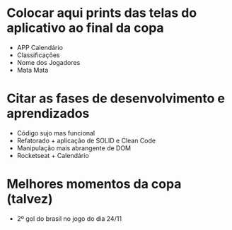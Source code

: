 # Colocar aqui prints das telas do aplicativo ao final da copa

-   APP Calendário
-   Classificações
-   Nome dos Jogadores
-   Mata Mata

# Citar as fases de desenvolvimento e aprendizados

-   Código sujo mas funcional
-   Refatorado + aplicação de SOLID e Clean Code
-   Manipulação mais abrangente de DOM
-   Rocketseat + Calendário

# Melhores momentos da copa (talvez)

-   2º gol do brasil no jogo do dia 24/11
